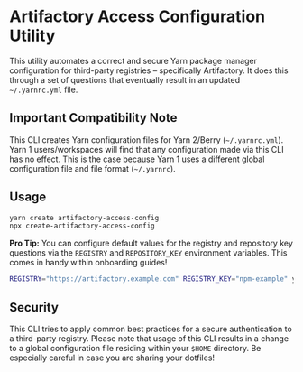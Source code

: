 # Artifactory Access Configuration Utility

This utility automates a correct and secure Yarn package manager configuration for third-party registries –
specifically Artifactory. It does this through a set of questions that eventually result in an updated
`~/.yarnrc.yml` file.

## Important Compatibility Note

This CLI creates Yarn configuration files for Yarn 2/Berry (`~/.yarnrc.yml`). Yarn 1 users/workspaces will find
that any configuration made via this CLI has no effect. This is the case because Yarn 1 uses a different global
configuration file and file format (`~/.yarnrc`).

## Usage

```sh
yarn create artifactory-access-config
npx create-artifactory-access-config
```

**Pro Tip:** You can configure default values for the registry and repository key questions via the `REGISTRY` and
`REPOSITORY_KEY` environment variables. This comes in handy within onboarding guides!

```sh
REGISTRY="https://artifactory.example.com" REGISTRY_KEY="npm-example" yarn create artifactory-access-config
```

## Security

This CLI tries to apply common best practices for a secure authentication to a third-party registry. Please note
that usage of this CLI results in a change to a global configuration file residing within your `$HOME` directory.
Be especially careful in case you are sharing your dotfiles!
